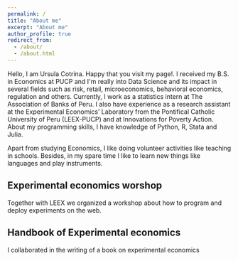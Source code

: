 ```yaml
---
permalink: /
title: "About me"
excerpt: "About me"
author_profile: true
redirect_from: 
  - /about/
  - /about.html
---
```


Hello, I am Ursula Cotrina. Happy that you visit my page!. I received my B.S. in Economics at PUCP and I'm really into Data Science and its impact in several fields such as risk, retail, microeconomics, behavioral economics, regulation and others. Currently, I work as a statistics intern at The Association of Banks of Peru. I also have experience as a research assistant at the Experimental Economics’ Laboratory from the Pontifical Catholic University of Peru (LEEX-PUCP) and at Innovations for Poverty Action. About my programming skills, I have knowledge of Python, R, Stata and Julia.

Apart from studying Economics, I like doing volunteer activities like teaching in schools. Besides, in my spare time I like to learn new things like languages and play instruments.

Experimental economics worshop
------
Together with LEEX we organized a workshop about how to program and deploy experiments on the web.

Handbook of Experimental economics
------
I collaborated in the writing of a book on experimental economics
